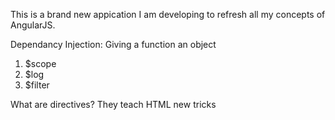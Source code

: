 This is a brand new appication I am developing to refresh all my concepts of AngularJS. 

Dependancy Injection: Giving a function an object
1. $scope
2. $log
3. $filter

What are directives?
    They teach HTML new tricks